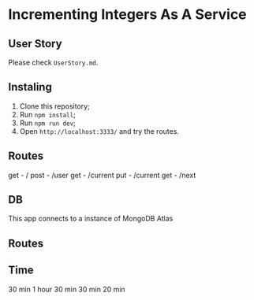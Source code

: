 # Incrementing Integers As A Service

## User Story
Please check `UserStory.md`.

## Instaling
1. Clone this repository;
2. Run `npm install`;
3. Run `npm run dev`;
4. Open `http://localhost:3333/` and try the routes.

## Routes
get - /
post - /user
get - /current
put - /current
get - /next

## DB
This app connects to a instance of MongoDB Atlas

## Routes


## Time
30 min
1 hour
30 min
30 min
20 min
